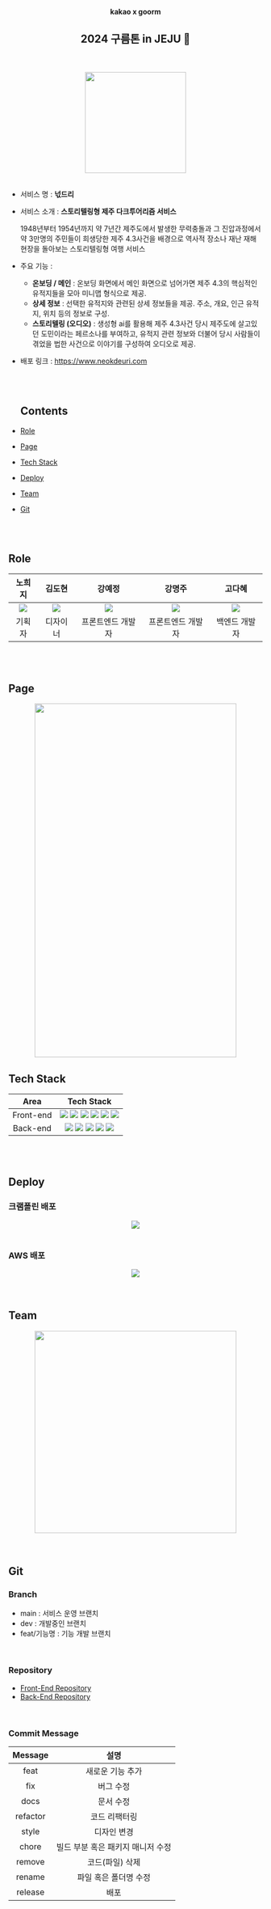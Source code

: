 <div align="center">

**kakao x goorm**

 <h2> 2024 구름톤 in JEJU 🍊</h2>

  <br/>
  <br/>

<image src="https://github.com/yomangjin-idle/neokdeuri_front/assets/96197310/6dd775e8-bae4-4425-92d5-a8e2db4826b5" width="200px" >

  <br/>
  <br/>

</div>

- 서비스 명 : **넋드리** <br/>

- 서비스 소개 : **스토리텔링형 제주 다크투어리즘 서비스**

  1948년부터 1954년까지 약 7년간 제주도에서 발생한
  무력충돌과 그 진압과정에서 약 3만명의 주민들이 희생당한 제주 4.3사건을 배경으로 역사적 장소나 재난 재해 현장을 돌아보는 스토리텔링형 여행 서비스

- 주요 기능 :

    - **온보딩 / 메인** : 온보딩 화면에서 메인 화면으로 넘어가면 제주 4.3의 핵심적인 유적지들을 모아 미니맵 형식으로 제공.
    - **상세 정보** :
      선택한 유적지와 관련된 상세 정보들을 제공.
      주소, 개요, 인근 유적지, 위치 등의 정보로 구성.
    - **스토리텔링 (오디오)** :
      생성형 ai를 활용해 제주 4.3사건 당시 제주도에 살고있던 도민이라는 페르소나를 부여하고, 유적지 관련 정보와 더불어 당시 사람들이 겪었을 법한 사건으로 이야기를 구성하여 오디오로 제공.

- 배포 링크 : https://www.neokdeuri.com

  <br />
  <br />

  ## Contents

- [Role](#role)
- [Page](#page)
- [Tech Stack](#tech-stack)
- [Deploy](#deploy)
- [Team](#team)
- [Git](#git)

<br />
<br />

## Role

<div align="center">

|                                                        노희지                                                        |                                                        김도현                                                        |                                                       강예정                                                        |                                                        강명주                                                         |                                                        고다혜                                                         |
| :------------------------------------------------------------------------------------------------------------------: | :------------------------------------------------------------------------------------------------------------------: | :-----------------------------------------------------------------------------------------------------------------: | :-------------------------------------------------------------------------------------------------------------------: | :-------------------------------------------------------------------------------------------------------------------: |
| <img src="https://github.com/yomangjin-idle/neokdeuri_front/assets/96197310/9cfa2088-9120-4ea9-8be9-1f27a6faf35d" /> | <img src="https://github.com/yomangjin-idle/neokdeuri_front/assets/96197310/7d2664fc-97f3-47ae-b85c-19e51463e334"/> | <img src="https://github.com/yomangjin-idle/neokdeuri_front/assets/96197310/a7f845db-738a-4633-818f-f80c67efa5bb" /> | <img src="https://github.com/yomangjin-idle/neokdeuri_front/assets/96197310/f14f4cc6-09e0-4405-96e1-284f77b5d4b5"  /> | <img src="https://github.com/yomangjin-idle/neokdeuri_front/assets/96197310/5a5c581b-b96e-4f6e-87f6-bea636d188ad"  /> |
|                                                        기획자                                                        |                                                       디자이너                                                       |                                                  프론트엔드 개발자                                                  |                                                   프론트엔드 개발자                                                   |                                                     백엔드 개발자                                                     |

</div>

<br/>
<br/>

## Page

<div align="center">

<img src="https://github.com/yomangjin-idle/neokdeuri_front/assets/96197310/954600dd-d588-4903-ac67-0ce553892053" width="400px" height="700px">

</div>

## Tech Stack

|   Area    |                                                                                                                                                                                                                                                                                                                               Tech Stack                                                                                                                                                                                                                                                                                                                               |
| :-------: | :--------------------------------------------------------------------------------------------------------------------------------------------------------------------------------------------------------------------------------------------------------------------------------------------------------------------------------------------------------------------------------------------------------------------------------------------------------------------------------------------------------------------------------------------------------------------------------------------------------------------------------------------------------------------: |
| Front-end | <img src="https://img.shields.io/badge/javascript-F7DF1E?style=for-the-badge&logo=javascript&logoColor=black"> <img src="https://img.shields.io/badge/react-61DAFB?style=for-the-badge&logo=react&logoColor=black"> <img src="https://img.shields.io/badge/styled components-DB7093?style=for-the-badge&logo=styledcomponents&logoColor=white"> <img src="https://img.shields.io/badge/eslint-4B32C3?style=for-the-badge&logo=ESLint&logoColor=white"> <img src="https://img.shields.io/badge/prettier-F7B93E?style=for-the-badge&logo=Prettier&logoColor=black"> <img src="https://img.shields.io/badge/axios-5A29E4?style=for-the-badge&logo=axios&logoColor=white"> |
| Back-end  |                                                            <img src="https://img.shields.io/badge/java-F24E1E?style=for-the-badge&logo=java&logoColor=white"> <img src="https://img.shields.io/badge/SPRING DATA JPA-6DB33F?style=for-the-badge&logo=spring&logoColor=white"> <img src="https://img.shields.io/badge/Spring Boot-6DB33F?style=for-the-badge&logo=Spring Boot&logoColor=white"> <img src="https://img.shields.io/badge/Gradle-02303A?style=for-the-badge&logo=Gradle&logoColor=white"> <img src="https://img.shields.io/badge/MySQL-4479A1?style=for-the-badge&logo=MySQL&logoColor=white">                                                             |

<br/>
<br/>

## Deploy
### 크램폴린 배포
<div align="center">
 <img src="https://github.com/yomangjin-idle/.github/assets/72763127/4a155763-a860-49ca-a147-080b5153bf7f">
</div>
<br>

### AWS 배포
<div align="center">
 <img src="https://github.com/KodaHye/Algorithm/assets/72763127/28828aa9-6c7f-4688-9621-5c736c4b213a">
</div>

<br/>
<br/>

## Team

<div align="center">
 <img src="https://github.com/yomangjin-idle/neokdeuri_front/assets/96197310/d0cbf8bf-5e03-4efd-acf5-3a19bcae1c27" height="400px">
 </div>

<br/>
<br/>

## Git

### Branch

- main : 서비스 운영 브랜치
- dev : 개발중인 브랜치
- feat/기능명 : 기능 개발 브랜치

<br>

### Repository

* [Front-End Repository](https://github.com/yomangjin-idle/neokdeuri_front)
* [Back-End Repository](https://github.com/yomangjin-idle/neokdeuri_back)

<br/>

### Commit Message

| Message  |               설명                |
| :------: | :-------------------------------: |
|   feat   |         새로운 기능 추가          |
|   fix    |             버그 수정             |
|   docs   |             문서 수정             |
| refactor |           코드 리팩터링           |
|  style   |            디자인 변경            |
|  chore   | 빌드 부분 혹은 패키지 매니저 수정 |
|  remove  |          코드(파일) 삭제          |
|  rename  |       파일 혹은 폴더명 수정       |
| release  |               배포                |

